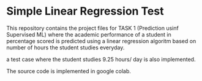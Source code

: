 # Simple Linear Regression Test

This repository contains the project files for TASK 1 (Prediction usinf Supervised ML) where the academic performance of a student in percentage scored is predicted using a linear regression algoritm based on number of hours the student studies everyday.

a test case where the student studies 9.25 hours/ day is also implemented.

The source code is implemented in google colab.
